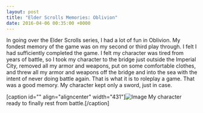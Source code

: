 ```yaml
---
layout: post
title: "Elder Scrolls Memories: Oblivion"
date: 2016-04-06 00:35:00 +0000
---
```

In going over the Elder Scrolls series, I had a lot of fun in Oblivion. My fondest memory of the game was on my second or third play through. I felt I had sufficiently completed the game. I felt my character was tired from years of battle, so I took my character to the bridge just outside the Imperial City, removed all my armor and weapons, put on some comfortable clothes, and threw all my armor and weapons off the bridge and into the sea with the intent of never doing battle again. That is what it is to roleplay a game. That was a good memory. My character kept only a sword, just in case.

[caption id="" align="aligncenter" width="431"]![Image](/https://www.jackeverett.com/rc_files/o/b/oblivion1.JPG) My character ready to finally rest from battle.[/caption]

